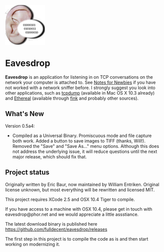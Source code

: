 ![](<logo.png>)

Eavesdrop
=========

**Eavesdrop** is an application for listening in on TCP conversations on the
network your computer is attached to. See [Notes for
Newbies](<http://www.baurhome.net/software/newbies.html>) if you have not worked
with a network sniffer before. I strongly suggest you look into other
applications, such as [tcpdump](<http://www.tcpdump.org/>) (available in Mac OS
X 10.3 already) and [Ethereal](<http://www.ethereal.com/>) (available
through [fink](<http://fink.sourceforge.net/>) and probably other sources).

What's New
----------

Version 0.5a4:

-   Compiled as a Universal Binary. Promiscuous mode and file capture both work.
    Added a button to save images to TIFF (thanks, Will!). Removed the "Save"
    and "Save As..." menu options. Although this does not address the underlying
    issue, it will reduce questions until the next major release, which should
    fix that.

Project status
--------------

Originally written by Eric Baur, now maintained by William Entriken. Original
license unknown, but most everything will be rewritten and licensed MIT.

This project requires XCode 2.5 and OSX 10.4 Tiger to compile.

If you have access to a machine with OSX 10.4, please get in touch with
eavesdrop\@phor.net and we would appreciate a little assstiance.

The latest download binary is published here
https://github.com/fulldecent/eavesdrop/releases

The first step in this project is to compile the code as is and then start
working on modernizing it.
